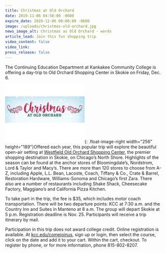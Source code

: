 ```yaml
---
title: Christmas at Old Orchard
date: 2019-11-06 04:58:00 -0600
expire_date: 2019-12-06 00:00:00 -0600
image: /uploads/christmas-old-orchard.jpg
news_image_alt: Christmas as Old Orchard - words
article_lead: Join this fun shopping trip
video_content: false
video_link:
press_release: false
---
```


The Continuing Education Department at Kankakee Community College is offering a day-trip to Old Orchard Shopping Center in Skokie on Friday, Dec. 6.

![](/uploads/christmas-at-old-orchard-small.JPG){: .float-image-right width="256" height="189"}Offered each year, this popular trip will explore the beautiful open-air setting at [Westfield Old Orchard Shopping Center](https://www.westfield.com/oldorchard), the premier shopping destination in Skokie, on Chicago’s North Shore. Highlights of the season can be found at the anchor stores of Bloomingdale’s, Nordstrom, Lord & Taylor and Macy’s. There are more than 120 stores to choose from A-Z, including Apple, L.L. Bean, Lacoste, Coach, Tiffany & Co., Crate & Barrel, Restoration Hardware, Williams-Sonoma and Chicago’s first Zara. There also are a number of restaurants including Shake Shack, Cheesecake Factory, Maggiano’s and California Pizza Kitchen.

To take part in the trip, the fee is $35, which includes motor coach transportation. There will be two departure points: KCC at 7:30 a.m. and the Country Inn and Suites in Manteno at 8 a.m. The group will depart Skokie at 5 p.m. Registration deadline is Nov. 25. Participants will receive a trip itinerary by mail.

Participation in this trip does not award college credit. Online registration is available. At [kcc.edu/comejoinus](https://www.enrole.com/kcc/jsp/login.jsp), sign up or login, then select the course, click on the date and add it to your cart. Within the cart, checkout. To register by phone, or for more information, phone 815-802-8207.